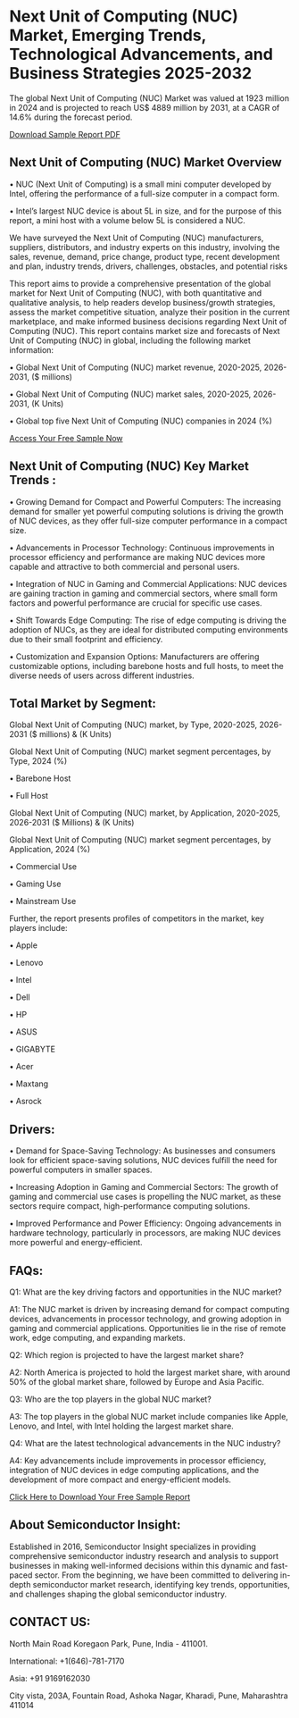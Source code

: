 <h1>Next Unit of Computing (NUC) Market, Emerging Trends, Technological Advancements, and Business Strategies 2025-2032</h1>

The global Next Unit of Computing (NUC) Market was valued at 1923 million in 2024 and is projected to reach US$ 4889 million by 2031, at a CAGR of 14.6% during the forecast period.

[Download Sample Report PDF](https://semiconductorinsight.com/download-sample-report/?product_id=90988)

<h2>Next Unit of Computing (NUC) Market Overview</h2>

•	NUC (Next Unit of Computing) is a small mini computer developed by Intel, offering the performance of a full-size computer in a compact form.

•	Intel’s largest NUC device is about 5L in size, and for the purpose of this report, a mini host with a volume below 5L is considered a NUC.

We have surveyed the Next Unit of Computing (NUC) manufacturers, suppliers, distributors, and industry experts on this industry, involving the sales, revenue, demand, price change, product type, recent development and plan, industry trends, drivers, challenges, obstacles, and potential risks

This report aims to provide a comprehensive presentation of the global market for Next Unit of Computing (NUC), with both quantitative and qualitative analysis, to help readers develop business/growth strategies, assess the market competitive situation, analyze their position in the current marketplace, and make informed business decisions regarding Next Unit of Computing (NUC). This report contains market size and forecasts of Next Unit of Computing (NUC) in global, including the following market information:

•	Global Next Unit of Computing (NUC) market revenue, 2020-2025, 2026-2031, ($ millions)

•	Global Next Unit of Computing (NUC) market sales, 2020-2025, 2026-2031, (K Units)

•	Global top five Next Unit of Computing (NUC) companies in 2024 (%)

[Access Your Free Sample Now](https://semiconductorinsight.com/report/next-unit-of-computing-nuc-market/)

<h2>Next Unit of Computing (NUC) Key Market Trends  :</h2>

•	Growing Demand for Compact and Powerful Computers: The increasing demand for smaller yet powerful computing solutions is driving the growth of NUC devices, as they offer full-size computer performance in a compact size.

•	Advancements in Processor Technology: Continuous improvements in processor efficiency and performance are making NUC devices more capable and attractive to both commercial and personal users.

•	Integration of NUC in Gaming and Commercial Applications: NUC devices are gaining traction in gaming and commercial sectors, where small form factors and powerful performance are crucial for specific use cases.

•	Shift Towards Edge Computing: The rise of edge computing is driving the adoption of NUCs, as they are ideal for distributed computing environments due to their small footprint and efficiency.

•	Customization and Expansion Options: Manufacturers are offering customizable options, including barebone hosts and full hosts, to meet the diverse needs of users across different industries.

<h2>Total Market by Segment:</h2>

Global Next Unit of Computing (NUC) market, by Type, 2020-2025, 2026-2031 ($ millions) & (K Units)

Global Next Unit of Computing (NUC) market segment percentages, by Type, 2024 (%)

•	Barebone Host

•	Full Host

Global Next Unit of Computing (NUC) market, by Application, 2020-2025, 2026-2031 ($ Millions) & (K Units)

Global Next Unit of Computing (NUC) market segment percentages, by Application, 2024 (%)

•	Commercial Use

•	Gaming Use

•	Mainstream Use

Further, the report presents profiles of competitors in the market, key players include:

•	Apple

•	Lenovo

•	Intel

•	Dell

•	HP

•	ASUS

•	GIGABYTE

•	Acer

•	Maxtang

•	Asrock

<h2>Drivers:</h2>

•	Demand for Space-Saving Technology: As businesses and consumers look for efficient space-saving solutions, NUC devices fulfill the need for powerful computers in smaller spaces.

•	Increasing Adoption in Gaming and Commercial Sectors: The growth of gaming and commercial use cases is propelling the NUC market, as these sectors require compact, high-performance computing solutions.

•	Improved Performance and Power Efficiency: Ongoing advancements in hardware technology, particularly in processors, are making NUC devices more powerful and energy-efficient.

<h2>FAQs:</h2>

Q1: What are the key driving factors and opportunities in the NUC market?

A1: The NUC market is driven by increasing demand for compact computing devices, advancements in processor technology, and growing adoption in gaming and commercial applications. Opportunities lie in the rise of remote work, edge computing, and expanding markets.

Q2: Which region is projected to have the largest market share?

A2: North America is projected to hold the largest market share, with around 50% of the global market share, followed by Europe and Asia Pacific.

Q3: Who are the top players in the global NUC market?

A3: The top players in the global NUC market include companies like Apple, Lenovo, and Intel, with Intel holding the largest market share.

Q4: What are the latest technological advancements in the NUC industry?

A4: Key advancements include improvements in processor efficiency, integration of NUC devices in edge computing applications, and the development of more compact and energy-efficient models.

[Click Here to Download Your Free Sample Report ](https://semiconductorinsight.com/download-sample-report/?product_id=90988)

<h2>About Semiconductor Insight:</h2>

Established in 2016, Semiconductor Insight specializes in providing comprehensive semiconductor industry research and analysis to support businesses in making well-informed decisions within this dynamic and fast-paced sector. From the beginning, we have been committed to delivering in-depth semiconductor market research, identifying key trends, opportunities, and challenges shaping the global semiconductor industry.

<h2>CONTACT US:</h2>

North Main Road Koregaon Park, Pune, India - 411001.

International: +1(646)-781-7170

Asia: +91 9169162030

City vista, 203A, Fountain Road, Ashoka Nagar, Kharadi, Pune, Maharashtra 411014


